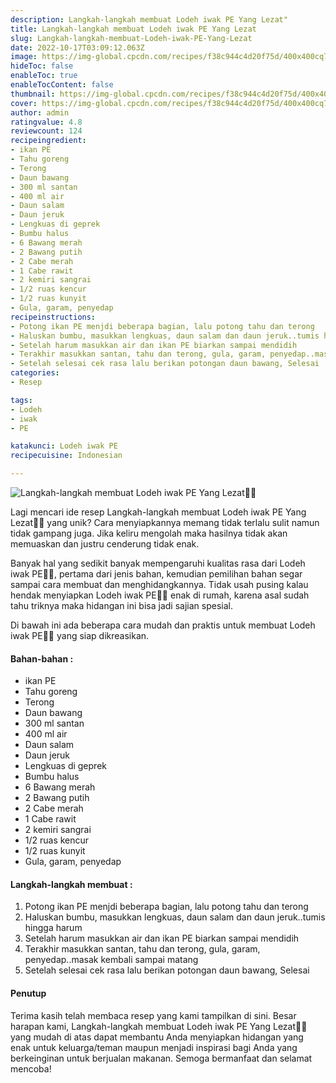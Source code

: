 ```yaml
---
description: Langkah-langkah membuat Lodeh iwak PE Yang Lezat"
title: Langkah-langkah membuat Lodeh iwak PE Yang Lezat
slug: Langkah-langkah-membuat-Lodeh-iwak-PE-Yang-Lezat
date: 2022-10-17T03:09:12.063Z
image: https://img-global.cpcdn.com/recipes/f38c944c4d20f75d/400x400cq70/photo.jpg
hideToc: false
enableToc: true
enableTocContent: false
thumbnail: https://img-global.cpcdn.com/recipes/f38c944c4d20f75d/400x400cq70/photo.jpg
cover: https://img-global.cpcdn.com/recipes/f38c944c4d20f75d/400x400cq70/photo.jpg
author: admin
ratingvalue: 4.8
reviewcount: 124
recipeingredient:
- ikan PE
- Tahu goreng
- Terong
- Daun bawang
- 300 ml santan
- 400 ml air
- Daun salam
- Daun jeruk
- Lengkuas di geprek
- Bumbu halus
- 6 Bawang merah
- 2 Bawang putih
- 2 Cabe merah
- 1 Cabe rawit
- 2 kemiri sangrai
- 1/2 ruas kencur
- 1/2 ruas kunyit
- Gula, garam, penyedap
recipeinstructions:
- Potong ikan PE menjdi beberapa bagian, lalu potong tahu dan terong
- Haluskan bumbu, masukkan lengkuas, daun salam dan daun jeruk..tumis hingga harum
- Setelah harum masukkan air dan ikan PE biarkan sampai mendidih
- Terakhir masukkan santan, tahu dan terong, gula, garam, penyedap..masak kembali sampai matang
- Setelah selesai cek rasa lalu berikan potongan daun bawang, Selesai
categories:
- Resep

tags:
- Lodeh
- iwak
- PE

katakunci: Lodeh iwak PE
recipecuisine: Indonesian

---
```


![Langkah-langkah membuat Lodeh iwak PE Yang Lezat👩‍🍳](https://img-global.cpcdn.com/recipes/f38c944c4d20f75d/400x400cq70/photo.jpg)

Lagi mencari ide resep Langkah-langkah membuat Lodeh iwak PE Yang Lezat👩‍🍳 yang unik? Cara menyiapkannya memang tidak terlalu sulit namun tidak gampang juga. Jika keliru mengolah maka hasilnya tidak akan memuaskan dan justru cenderung tidak enak.

Banyak hal yang sedikit banyak mempengaruhi kualitas rasa dari Lodeh iwak PE👩‍🍳, pertama dari jenis bahan, kemudian pemilihan bahan segar sampai cara membuat dan menghidangkannya. Tidak usah pusing kalau hendak menyiapkan Lodeh iwak PE👩‍🍳 enak di rumah, karena asal sudah tahu triknya maka hidangan ini bisa jadi sajian spesial.

Di bawah ini ada beberapa cara mudah dan praktis untuk membuat Lodeh iwak PE👩‍🍳 yang siap dikreasikan.

<!--inarticleads1-->

#### Bahan-bahan :

- ikan PE
- Tahu goreng
- Terong
- Daun bawang
- 300 ml santan
- 400 ml air
- Daun salam
- Daun jeruk
- Lengkuas di geprek
- Bumbu halus
- 6 Bawang merah
- 2 Bawang putih
- 2 Cabe merah
- 1 Cabe rawit
- 2 kemiri sangrai
- 1/2 ruas kencur
- 1/2 ruas kunyit
- Gula, garam, penyedap

<!--inarticleads2-->

#### Langkah-langkah membuat :

1. Potong ikan PE menjdi beberapa bagian, lalu potong tahu dan terong
1. Haluskan bumbu, masukkan lengkuas, daun salam dan daun jeruk..tumis hingga harum
1. Setelah harum masukkan air dan ikan PE biarkan sampai mendidih
1. Terakhir masukkan santan, tahu dan terong, gula, garam, penyedap..masak kembali sampai matang
1. Setelah selesai cek rasa lalu berikan potongan daun bawang, Selesai

#### Penutup

Terima kasih telah membaca resep yang kami tampilkan di sini. Besar harapan kami, Langkah-langkah membuat Lodeh iwak PE Yang Lezat👩‍🍳 yang mudah di atas dapat membantu Anda menyiapkan hidangan yang enak untuk keluarga/teman maupun menjadi inspirasi bagi Anda yang berkeinginan untuk berjualan makanan. Semoga bermanfaat dan selamat mencoba!